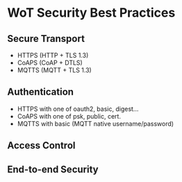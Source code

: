 # WoT Security Best Practices

## Secure Transport

* HTTPS (HTTP + TLS 1.3) 
* CoAPS (CoAP + DTLS) 
* MQTTS (MQTT + TLS 1.3) 

## Authentication

* HTTPS with one of oauth2, basic, digest...
* CoAPS with one of psk, public, cert.
* MQTTS with basic (MQTT native username/password)

## Access Control

## End-to-end Security

